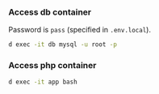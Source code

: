 ### Access db container

Password is `pass` (specified in `.env.local`).

```sh
d exec -it db mysql -u root -p
```

### Access php container

```sh
d exec -it app bash
```
